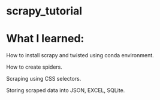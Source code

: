 # scrapy_tutorial

# What I learned:

How to install scrapy and twisted using conda environment.

How to create spiders.

Scraping using CSS selectors.

Storing scraped data into JSON, EXCEL, SQLite.

